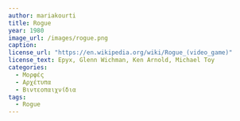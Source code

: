 ```yaml
---
author: mariakourti
title: Rogue
year: 1980
image_url: /images/rogue.png
caption: 
license_url: "https://en.wikipedia.org/wiki/Rogue_(video_game)" 
license_text: Epyx, Glenn Wichman, Ken Arnold, Michael Toy
categories:
  - Μορφές
  - Αρχέτυπα
  - Βιντεοπαιχνίδια
tags:
  - Rogue
---
```

